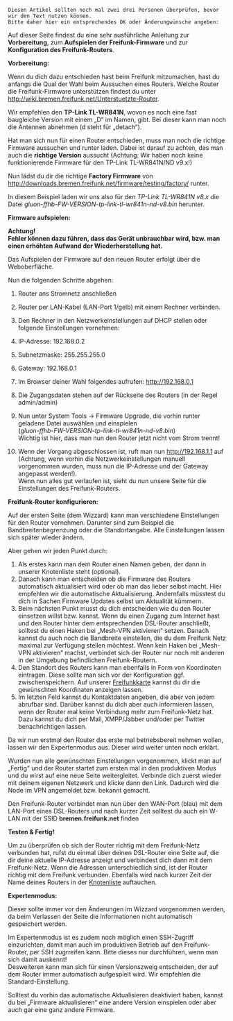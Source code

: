     Diesen Artikel sollten noch mal zwei drei Personen überprüfen, bevor wir den Text nutzen können.
    Bitte daher hier ein entsprechendes OK oder Änderungwünsche angeben: 



Auf dieser Seite findest du eine sehr ausführliche Anleitung zur **Vorbereitung**, zum **Aufspielen der Freifunk-Firmware** und zur **Konfiguration des Freifunk-Routers**.

**Vorbereitung:**

Wenn du dich dazu entschieden hast beim Freifunk mitzumachen, hast du anfangs die Qual der Wahl beim Aussuchen eines Routers. Welche Router die Freifunk-Firmware unterstützen findest du unter http://wiki.bremen.freifunk.net/Unterstuetzte-Router.   

Wir empfehlen den  **TP-Link TL-WR841N**, wovon es noch eine fast baugleiche Version mit einem „D“ im Namen, gibt. Bei dieser kann man noch die Antennen abnehmen (d steht für „detach“).

Hat man sich nun für einen Router entschieden, muss man noch die richtige Firmware aussuchen und runter laden. Dabei ist darauf zu achten, das man auch die **richtige Version** aussucht (Achtung: Wir haben noch keine funktionierende Firmware für den  TP-Link TL-WR841N/ND v9.x!)

Nun lädst du dir die richtige **Factory Firmware** von http://downloads.bremen.freifunk.net/firmware/testing/factory/ runter.

In diesem Beispiel laden wir uns also für den  _TP-Link TL-WR841N v8.x_ die Datei _gluon-ffhb-*FW-VERSION*-tp-link-tl-wr841n-nd-v8.bin_ herunter.

**Firmware aufspielen:**  

**Achtung!  
Fehler können dazu führen, dass das Gerät unbrauchbar wird, bzw. man einen erhöhten Aufwand der Wiederherstellung hat.**

Das Aufspielen der Firmware auf den neuen Router erfolgt über die Weboberfläche.

Nun die folgenden Schritte abgehen:

1. Router ans Stromnetz anschließen
2. Router per LAN-Kabel (LAN-Port 1/gelb) mit einem Rechner verbinden.
3. Den Rechner in den Netzwerkeinstellungen auf DHCP stellen oder folgende Einstellungen vornehmen:
  1. IP-Adresse: 192.168.0.2
  2. Subnetzmaske: 255.255.255.0
  3. Gateway: 192.168.0.1
4. 	Im Browser deiner Wahl folgendes aufrufen: http://192.168.0.1
5. Die Zugangsdaten stehen auf der Rückseite des Routers (in der Regel admin/admin)
6. Nun unter System Tools -> Firmware Upgrade, die vorhin runter geladene  Datei auswählen und einspielen  
(_gluon-ffhb-*FW-VERSION*-tp-link-tl-wr841n-nd-v8.bin_)  
	Wichtig ist hier, dass man nun den Router jetzt nicht vom Strom trennt!

7. Wenn der Vorgang abgeschlossen ist, ruft man nun http://192.168.1.1 auf (Achtung, wenn vorhin die Netzwerkeinstellungen manuell vorgenommen wurden, muss nun die IP-Adresse und der Gateway angepasst werden!).  
Wenn nun alles gut verlaufen ist, sieht du nun unsere Seite für die Einstellungen des Freifunk-Routers.


**Freifunk-Router konfigurieren:**

Auf der ersten Seite (dem Wizzard) kann man verschiedene Einstellungen für den Router vornehmen. Darunter sind zum Beispiel die Bandbreitenbegrenzung oder die Standortangabe. Alle Einstellungen lassen sich später wieder ändern.

Aber gehen wir jeden Punkt durch:

1. Als erstes kann man dem Router einen Namen geben, der dann in unserer Knotenliste steht (optional).
2. Danach kann man entscheiden ob die Firmware des Routers automatisch aktualisiert wird oder ob man das lieber selbst macht. Hier empfehlen wir die automatische Aktualisierung. Andernfalls müsstest du dich in Sachen Firmware Updates selbst um Aktualität kümmern.
3. Beim nächsten Punkt musst du dich entscheiden wie du den Router einsetzen willst bzw. kannst. Wenn du einen Zugang zum Internet hast und den Router hinter dem entsprechenden DSL-Router anschließt, solltest du einen Haken bei „Mesh-VPN aktivieren“ setzen. Danach kannst du auch noch die Bandbreite einstellen, die du dem Freifunk Netz maximal zur Verfügung stellen möchtest. Wenn kein Haken bei „Mesh-VPN aktivieren“ machst, verbindet sich der Router nur noch mit anderen in der Umgebung befindlichen Freifunk-Routern.
4. Den Standort des Routers kann man ebenfalls in Form von Koordinaten eintragen. Diese sollte man sich vor der Konfiguration ggf. zwischenspeichern. Auf unserer [Freifunkkarte](http://bremen.freifunk.net/map/geomap.html) kannst du dir die gewünschten Koordinaten anzeigen lassen.
5. Im letzten Feld kannst du Kontaktdaten angeben, die aber von jedem abrufbar sind. Darüber kannst du dich aber auch informieren lassen, wenn der Router mal keine Verbindung mehr zum Freifunk-Netz hat. Dazu kannst du dich per Mail, XMPP/Jabber und/oder per Twitter benachrichtigen lassen.

Da wir nun erstmal den Router das erste mal betriebsbereit nehmen wollen, lassen wir den Expertenmodus aus. Dieser wird weiter unten noch erklärt.

Wurden nun alle gewünschten Einstellungen vorgenommen, klickt man auf „Fertig“ und der Router startet zum ersten mal in den produktiven Modus und du wirst auf eine neue Seite weitergleitet. Verbinde dich zuerst wieder mit deinem eigenen Netzwerk und klicke dann den Link. Dadurch wird die Node im VPN angemeldet bzw. bekannt gemacht.

Den Freifunk-Router verbindet man nun über den WAN-Port (blau) mit dem LAN-Port eines DSL-Routers und nach kurzer Zeit solltest du auch ein W-LAN mit der SSID **bremen.freifunk.net** finden 

**Testen & Fertig!**

Um zu überprüfen ob sich der Router richtig mit dem Freifunk-Netz verbunden hat, rufst du einmal über deinen DSL-Router eine Seite auf, die dir deine aktuelle IP-Adresse anzeigt und verbindest dich dann mit dem Freifunk-Netz. Wenn die Adressen unterschiedlich sind, ist der Router richtig mit dem Freifunk verbunden. Ebenfalls wird nach kurzer Zeit der Name deines Routers in der [Knotenliste](http://bremen.freifunk.net/map/list.html) auftauchen. 

**Expertenmodus:**  

Dieser sollte immer vor den Änderungen im Wizzard vorgenommen werden, da beim Verlassen der Seite die Informationen nicht automatisch gespeichert werden.

Im Expertenmodus ist es zudem noch möglich einen SSH-Zugriff einzurichten, damit man auch im produktiven Betrieb auf den Freifunk-Router, per SSH zugrreifen kann. Bitte dieses nur durchführen, wenn man sich damit auskennt!  
Desweiteren kann man sich für einen Versionszweig entscheiden, der auf dem Router immer automatisch aufgespielt wird. Wir empfehlen die Standard-Einstellung.  

Solltest du vorhin das automatische Aktualisieren deaktiviert haben, kannst du bei „Firmware aktualisieren“ eine andere Version einspielen oder aber auch gar eine ganz andere Firmware.
